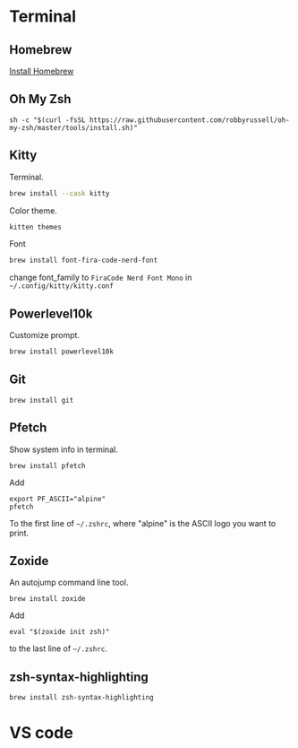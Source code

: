 # Terminal

## Homebrew
[Install Homebrew](https://brew.sh/)

## Oh My Zsh
``` 
sh -c "$(curl -fsSL https://raw.githubusercontent.com/robbyrussell/oh-my-zsh/master/tools/install.sh)"
```

## Kitty
Terminal.
```bash 
brew install --cask kitty
```
Color theme.
```bash
kitten themes
```
Font
```bash
brew install font-fira-code-nerd-font
```
change font_family to `FiraCode Nerd Font Mono` in ```~/.config/kitty/kitty.conf```

## Powerlevel10k
Customize prompt.
```bash
brew install powerlevel10k
```

## Git
```
brew install git
```

## Pfetch
Show system info in terminal.
```
brew install pfetch
```
Add
```
export PF_ASCII="alpine"
pfetch
```
To the first line of ```~/.zshrc```, where "alpine" is the ASCII logo you want to print.


## Zoxide
An autojump command line tool.
```
brew install zoxide
```
Add 
```
eval "$(zoxide init zsh)"
```
to the last line of ```~/.zshrc```.

## zsh-syntax-highlighting
```
brew install zsh-syntax-highlighting
```
# VS code

